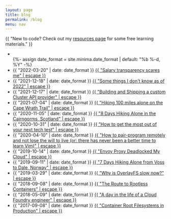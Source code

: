 ```yaml
---
layout: page
title: blog
permalink: /blog
menu: nav
---
```


<span class="italix">{{ "New to code? Check out my [resources page](/resources) for some free learning materials." }}</span>

<div class="home">

  <ul class="post-list">
  <li></li>
      {%- assign date_format = site.minima.date_format | default: "%b %-d, %Y" -%}
    <li>
      <span class="post-meta">{{ "2022-03-20" | date: date_format }}</span>
        <a class="post-link" href="/blog/salaries">
          {{ "Salary transparency scares me" | escape }}
        </a>
    </li>
    <li>
      <span class="post-meta">{{ "2021-12-18" | date: date_format }}</span>
        <a class="post-link" href="/blog/i-dont-know">
          {{ "Some things I don't know as of 2022" | escape }}
        </a>
    </li>
    <li>
      <span class="post-meta">{{ "2021-12-17" | date: date_format }}</span>
        <a class="post-link" href="/blog/custom-capi-provider">
          {{ "Building and Shipping a custom Cluster API provider" | escape }}
        </a>
    </li>
    <li>
      <span class="post-meta">{{ "2021-07-04" | date: date_format }}</span>
        <a class="post-link" href="/blog/hiking-cape-wrath-21">
          {{ "Hiking 100 miles alone on the Cape Wrath Trail" | escape }}
        </a>
    </li>
    <li>
      <span class="post-meta">{{ "2020-11-05" | date: date_format }}</span>
        <a class="post-link" href="/blog/hiking-in-cairngorms">
          {{ "8 Days Hiking Alone in the Cairngorms, Scotland" | escape }}
        </a>
    </li>
    <li>
      <span class="post-meta">{{ "2020-10-31" | date: date_format }}</span>
        <a class="post-link" href="/blog/how-to-tech-test">
          {{ "How to get the most out of your next tech test" | escape }}
        </a>
    </li>
    <li>
      <span class="post-meta">{{ "2020-04-10" | date: date_format }}</span>
        <a class="post-link" href="/blog/remote-pair-programming">
          {{ "How to pair-program remotely and not lose the will to live (or: there has never been a better time to learn Vim)" | escape }}
        </a>
    </li>
    <li>
      <span class="post-meta">{{ "2019-10-14" | date: date_format }}</span>
        <a class="post-link" href="/blog/inotify-release-deadlock-envoy">
          {{ "Envoy Proxy Deadlocked My Cloud" | escape }}
        </a>
    </li>
    <li>
      <span class="post-meta">{{ "2019-09-11" | date: date_format }}</span>
        <a class="post-link" href="/blog/hiking-in-norway">
          {{ "7 Days Hiking Alone from Voss to Dale, Norway" | escape }}
        </a>
    </li>
    <li>
      <span class="post-meta">{{ "2019-03-29" | date: date_format }}</span>
        <a class="post-link" href="https://www.cloudfoundry.org/blog/an-overlayfs-journey-with-the-garden-team/">
          {{ "Why is OverlayFS slow now?" | escape }}
        </a>
    </li>
    <li>
      <span class="post-meta">{{ "2018-09-08" | date: date_format }}</span>
        <a class="post-link" href="/blog/the-route-to-rootless-containers">
          {{ "The Route to Rootless Containers" | escape }}
        </a>
    </li>
    <li>
      <span class="post-meta">{{ "2018-05-09" | date: date_format }}</span>
        <a class="post-link" href="/blog/a-day-in-the-life-of-a-cf-engineer">
          {{ "A day in the life of a Cloud Foundry engineer" | escape }}
        </a>
    </li>
    <li>
      <span class="post-meta">{{ "2017-09-08" | date: date_format }}</span>
        <a class="post-link" href="/blog/container-rootfilesystems-in-prod">
          {{ "Container Root Filesystems in Production" | escape }}
        </a>
    </li>
  </ul>
</div>
